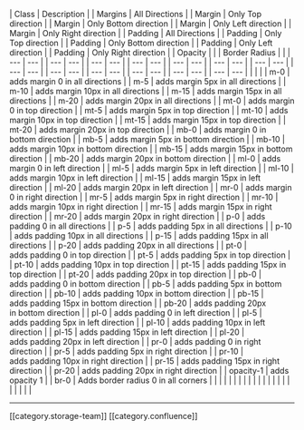 



| Class | Description | 
| Margins | All Directions | 
| Margin | Only Top direction | 
| Margin | Only Bottom direction | 
| Margin | Only Left direction | 
| Margin | Only Right direction | 
| Padding | All Directions | 
| Padding | Only Top direction | 
| Padding | Only Bottom direction | 
| Padding | Only Left direction | 
| Padding | Only Right direction | 
| Opacity |  | 
| Border Radius |  | 
|  --- |  --- | 
|  --- |  --- | 
|  --- |  --- | 
|  --- |  --- | 
|  --- |  --- | 
|  --- |  --- | 
|  --- |  --- | 
|  --- |  --- | 
|  --- |  --- | 
|  --- |  --- | 
|  --- |  --- | 
|  --- |  --- | 
|  --- |  --- | 
|  |  | 
| m-0 | adds margin 0 in all directions | 
| m-5 | adds margin 5px in all directions | 
| m-10 | adds margin 10px in all directions | 
| m-15 | adds margin 15px in all directions | 
| m-20 | adds margin 20px in all directions | 
| mt-0 | adds margin 0 in top direction | 
| mt-5 | adds margin 5px in top direction | 
| mt-10 | adds margin 10px in top direction | 
| mt-15 | adds margin 15px in top direction | 
| mt-20 | adds margin 20px in top direction | 
| mb-0 | adds margin 0 in bottom direction | 
| mb-5 | adds margin 5px in bottom direction | 
| mb-10 | adds margin 10px in bottom direction | 
| mb-15 | adds margin 15px in bottom direction | 
| mb-20 | adds margin 20px in bottom direction | 
| ml-0 | adds margin 0 in left direction | 
| ml-5 | adds margin 5px in left direction | 
| ml-10 | adds margin 10px in left direction | 
| ml-15 | adds margin 15px in left direction | 
| ml-20 | adds margin 20px in left direction | 
| mr-0 | adds margin 0 in right direction | 
| mr-5 | adds margin 5px in right direction | 
| mr-10 | adds margin 10px in right direction | 
| mr-15 | adds margin 15px in right direction | 
| mr-20 | adds margin 20px in right direction | 
| p-0 | adds padding 0 in all directions | 
| p-5 | adds padding 5px in all directions | 
| p-10 | adds padding 10px in all directions | 
| p-15 | adds padding 15px in all directions | 
| p-20 | adds padding 20px in all directions | 
| pt-0 | adds padding 0 in top direction | 
| pt-5 | adds padding 5px in top direction | 
| pt-10 | adds padding 10px in top direction | 
| pt-15 | adds padding 15px in top direction | 
| pt-20 | adds padding 20px in top direction | 
| pb-0 | adds padding 0 in bottom direction | 
| pb-5 | adds padding 5px in bottom direction | 
| pb-10 | adds padding 10px in bottom direction | 
| pb-15 | adds padding 15px in bottom direction | 
| pb-20 | adds padding 20px in bottom direction | 
| pl-0 | adds padding 0 in left direction | 
| pl-5 | adds padding 5px in left direction | 
| pl-10 | adds padding 10px in left direction | 
| pl-15 | adds padding 15px in left direction | 
| pl-20 | adds padding 20px in left direction | 
| pr-0 | adds padding 0 in right direction | 
| pr-5 | adds padding 5px in right direction | 
| pr-10 | adds padding 10px in right direction | 
| pr-15 | adds padding 15px in right direction | 
| pr-20 | adds padding 20px in right direction | 
| opacity-1 | adds opacity 1 | 
| br-0 | Adds border radius 0 in all corners | 
|  |  | 
|  |  | 
|  |  | 
|  |  | 
|  |  | 
|  |  | 
|  |  | 





*****

[[category.storage-team]] 
[[category.confluence]] 
